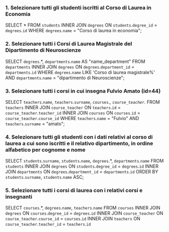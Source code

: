 ### 1. Selezionare tutti gli studenti iscritti al Corso di Laurea in Economia

  SELECT *
  FROM `students`
  INNER JOIN `degrees`
  ON `students`.`degree_id` = `degrees`.`id`
  WHERE `degrees`.`name` = "Corso di laurea in economia";

###  2. Selezionare tutti i Corsi di Laurea Magistrale del Dipartimento di Neuroscienze

  SELECT `degrees`.*, `departments`.`name` AS "name_department"
  FROM `departments`
  INNER JOIN `degrees`
  ON `degrees`.`department_id` = `departments`.`id`
  WHERE `degrees`.`name` LIKE 'Corso di laurea magistrale%' AND `departments`.`name` = "dipartimento di Neuroscienze";

### 3. Selezionare tutti i corsi in cui insegna Fulvio Amato (id=44)

  SELECT `teachers`.`name`, `teachers`.`surname`, `courses`.*, `course_teacher`.*
  FROM `teachers`
  INNER JOIN `course_teacher`
  ON `teachers`.`id` = `course_teacher`.`teacher_id`
  INNER JOIN `courses`
  ON `courses`.`id` = `course_teacher`.`course_id`
  WHERE `teachers`.`name` = "Fulvio" AND `teachers`.`surname` = "amato";

### 4. Selezionare tutti gli studenti con i dati relativi al corso di laurea a cui sono iscritti e il relativo dipartimento, in ordine alfabetico per cognome e nome

  SELECT `students`.`surname`, `students`.`name`, `degrees`.*, `departments`.`name`
  FROM `students`
  INNER JOIN `degrees`
  ON `students`.`degree_id` = `degrees`.`id`
  INNER JOIN `departments`
  ON `degrees`.`department_id` = `departments`.`id`
  ORDER BY `students`.`surname`, `students`.`name` ASC;

### 5. Selezionare tutti i corsi di laurea con i relativi corsi e insegnanti

  SELECT `courses`.*, `degrees`.`name`, `teachers`.`name`
  FROM `courses`
  INNER JOIN `degrees`
  ON `courses`.`degree_id` = `degrees`.`id`
  INNER JOIN `course_teacher`
  ON `course_teacher`.`course_id` = `courses`.`id`
  INNER JOIN `teachers`
  ON `course_teacher`.`teacher_id` = `teachers`.`id`